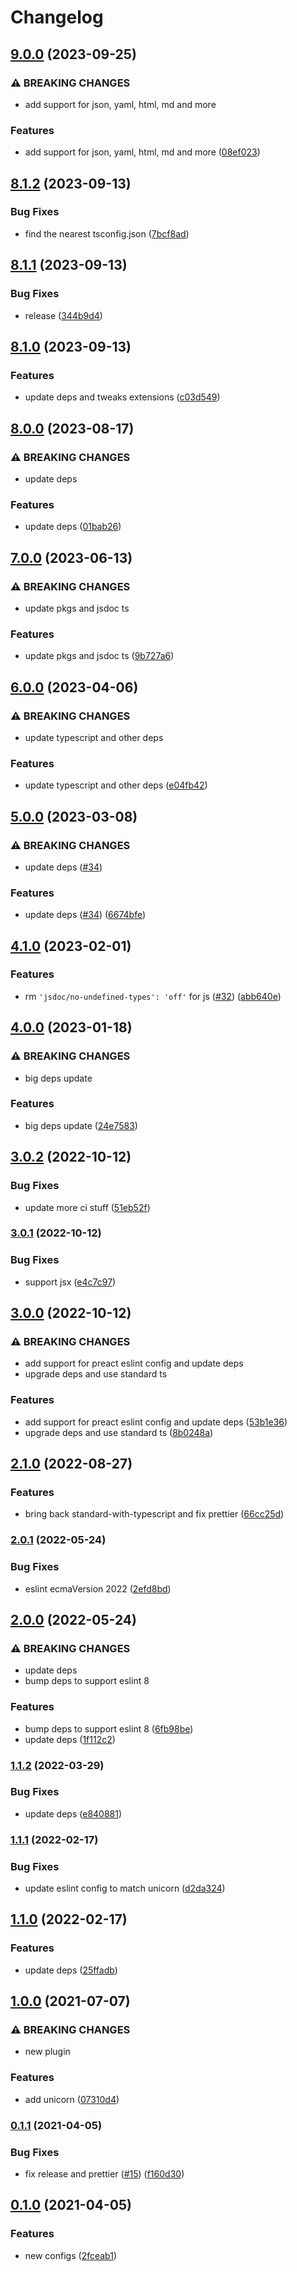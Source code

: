 # Changelog

## [9.0.0](https://github.com/hugomrdias/hd-scripts/compare/v8.1.2...v9.0.0) (2023-09-25)


### ⚠ BREAKING CHANGES

* add support for json, yaml, html, md and more

### Features

* add support for json, yaml, html, md and more ([08ef023](https://github.com/hugomrdias/hd-scripts/commit/08ef023f66755a94e22ff1a944f8e107ac073aa6))

## [8.1.2](https://github.com/hugomrdias/hd-scripts/compare/v8.1.1...v8.1.2) (2023-09-13)


### Bug Fixes

* find the nearest tsconfig.json ([7bcf8ad](https://github.com/hugomrdias/hd-scripts/commit/7bcf8ad70bb6499dd8e30645698d00a6f261b18a))

## [8.1.1](https://github.com/hugomrdias/hd-scripts/compare/v8.1.0...v8.1.1) (2023-09-13)


### Bug Fixes

* release ([344b9d4](https://github.com/hugomrdias/hd-scripts/commit/344b9d4d6030b97f0996f2aaf7068ae780b7245c))

## [8.1.0](https://github.com/hugomrdias/hd-scripts/compare/v8.0.0...v8.1.0) (2023-09-13)


### Features

* update deps and tweaks extensions ([c03d549](https://github.com/hugomrdias/hd-scripts/commit/c03d54958e885a9ccab9c4fd2bbc9b82befe4125))

## [8.0.0](https://github.com/hugomrdias/hd-scripts/compare/v7.0.0...v8.0.0) (2023-08-17)


### ⚠ BREAKING CHANGES

* update deps

### Features

* update deps ([01bab26](https://github.com/hugomrdias/hd-scripts/commit/01bab26bbc6d22e4a7036632411aa54782fe1533))

## [7.0.0](https://github.com/hugomrdias/hd-scripts/compare/v6.0.0...v7.0.0) (2023-06-13)


### ⚠ BREAKING CHANGES

* update pkgs and jsdoc ts

### Features

* update pkgs and jsdoc ts ([9b727a6](https://github.com/hugomrdias/hd-scripts/commit/9b727a6e1c7a5f503038c40c0ddf92fa4641a548))

## [6.0.0](https://github.com/hugomrdias/hd-scripts/compare/v5.0.0...v6.0.0) (2023-04-06)


### ⚠ BREAKING CHANGES

* update typescript and other deps

### Features

* update typescript and other deps ([e04fb42](https://github.com/hugomrdias/hd-scripts/commit/e04fb4260c6042172e6010fc9b6392915672b44d))

## [5.0.0](https://github.com/hugomrdias/hd-scripts/compare/v4.1.0...v5.0.0) (2023-03-08)


### ⚠ BREAKING CHANGES

* update deps ([#34](https://github.com/hugomrdias/hd-scripts/issues/34))

### Features

* update deps ([#34](https://github.com/hugomrdias/hd-scripts/issues/34)) ([6674bfe](https://github.com/hugomrdias/hd-scripts/commit/6674bfed194d49dff50f95db3f0e4a1a76aba223))

## [4.1.0](https://github.com/hugomrdias/hd-scripts/compare/v4.0.0...v4.1.0) (2023-02-01)


### Features

* rm `'jsdoc/no-undefined-types': 'off'` for js ([#32](https://github.com/hugomrdias/hd-scripts/issues/32)) ([abb640e](https://github.com/hugomrdias/hd-scripts/commit/abb640e1a50cf105af3f0cc32d8b32b9d7fdcb68))

## [4.0.0](https://github.com/hugomrdias/hd-scripts/compare/v3.0.2...v4.0.0) (2023-01-18)


### ⚠ BREAKING CHANGES

* big deps update

### Features

* big deps update ([24e7583](https://github.com/hugomrdias/hd-scripts/commit/24e7583270ef57b2bcea2d51764d1bb0a48a4e91))

## [3.0.2](https://github.com/hugomrdias/hd-scripts/compare/v3.0.1...v3.0.2) (2022-10-12)


### Bug Fixes

* update more ci stuff ([51eb52f](https://github.com/hugomrdias/hd-scripts/commit/51eb52f647c3e087247e720a2dcb26ab4355b8b5))

### [3.0.1](https://www.github.com/hugomrdias/hd-scripts/compare/v3.0.0...v3.0.1) (2022-10-12)


### Bug Fixes

* support jsx ([e4c7c97](https://www.github.com/hugomrdias/hd-scripts/commit/e4c7c97b174f1d53f97cea8febdb27eb1e29488b))

## [3.0.0](https://www.github.com/hugomrdias/hd-scripts/compare/v2.1.0...v3.0.0) (2022-10-12)


### ⚠ BREAKING CHANGES

* add support for preact eslint config and update deps
* upgrade deps and use standard ts

### Features

* add support for preact eslint config and update deps ([53b1e36](https://www.github.com/hugomrdias/hd-scripts/commit/53b1e366aa865daf004d327091265ba8d02b976f))
* upgrade deps and use standard ts ([8b0248a](https://www.github.com/hugomrdias/hd-scripts/commit/8b0248a540461d0246980ea9168f45b391747cd2))

## [2.1.0](https://www.github.com/hugomrdias/hd-scripts/compare/v2.0.1...v2.1.0) (2022-08-27)


### Features

* bring back standard-with-typescript and fix prettier ([66cc25d](https://www.github.com/hugomrdias/hd-scripts/commit/66cc25d20212aacc734b741d21f889b812c19ff7))

### [2.0.1](https://www.github.com/hugomrdias/hd-scripts/compare/v2.0.0...v2.0.1) (2022-05-24)


### Bug Fixes

* eslint ecmaVersion 2022 ([2efd8bd](https://www.github.com/hugomrdias/hd-scripts/commit/2efd8bd65acca1d1fbcc038f4e6d5f649f794348))

## [2.0.0](https://www.github.com/hugomrdias/hd-scripts/compare/v1.1.2...v2.0.0) (2022-05-24)


### ⚠ BREAKING CHANGES

* update deps
* bump deps to support eslint 8

### Features

* bump deps to support eslint 8 ([6fb98be](https://www.github.com/hugomrdias/hd-scripts/commit/6fb98bed4de45344d494ed593e79a8a67517a6f3))
* update deps ([1f112c2](https://www.github.com/hugomrdias/hd-scripts/commit/1f112c24b2d610ee86069051862fc3bf49494d3d))

### [1.1.2](https://www.github.com/hugomrdias/hd-scripts/compare/v1.1.1...v1.1.2) (2022-03-29)


### Bug Fixes

* update deps ([e840881](https://www.github.com/hugomrdias/hd-scripts/commit/e8408810c8e4f98e8fc8c7bdfb2e09f976d2d8bd))

### [1.1.1](https://www.github.com/hugomrdias/hd-scripts/compare/v1.1.0...v1.1.1) (2022-02-17)


### Bug Fixes

* update eslint config to match unicorn ([d2da324](https://www.github.com/hugomrdias/hd-scripts/commit/d2da32401bfab9de5275a8e0fa3d5e34f522860a))

## [1.1.0](https://www.github.com/hugomrdias/hd-scripts/compare/v1.0.0...v1.1.0) (2022-02-17)


### Features

* update deps ([25ffadb](https://www.github.com/hugomrdias/hd-scripts/commit/25ffadb4d5d3065184d5e39b143f9d27f5276de2))

## [1.0.0](https://www.github.com/hugomrdias/hd-scripts/compare/v0.1.1...v1.0.0) (2021-07-07)


### ⚠ BREAKING CHANGES

* new plugin

### Features

* add unicorn ([07310d4](https://www.github.com/hugomrdias/hd-scripts/commit/07310d4aaa69f2af571cb74174ca210e2eb38618))

### [0.1.1](https://www.github.com/hugomrdias/hd-scripts/compare/v0.1.0...v0.1.1) (2021-04-05)


### Bug Fixes

* fix release and prettier ([#15](https://www.github.com/hugomrdias/hd-scripts/issues/15)) ([f160d30](https://www.github.com/hugomrdias/hd-scripts/commit/f160d30b6e698711d007f6a6763ae41a7591a4fd))

## [0.1.0](https://www.github.com/hugomrdias/hd-scripts/compare/v0.0.13...v0.1.0) (2021-04-05)


### Features

* new configs ([2fceab1](https://www.github.com/hugomrdias/hd-scripts/commit/2fceab14b27f5a68cf2f7e3f0caa310727942856))
